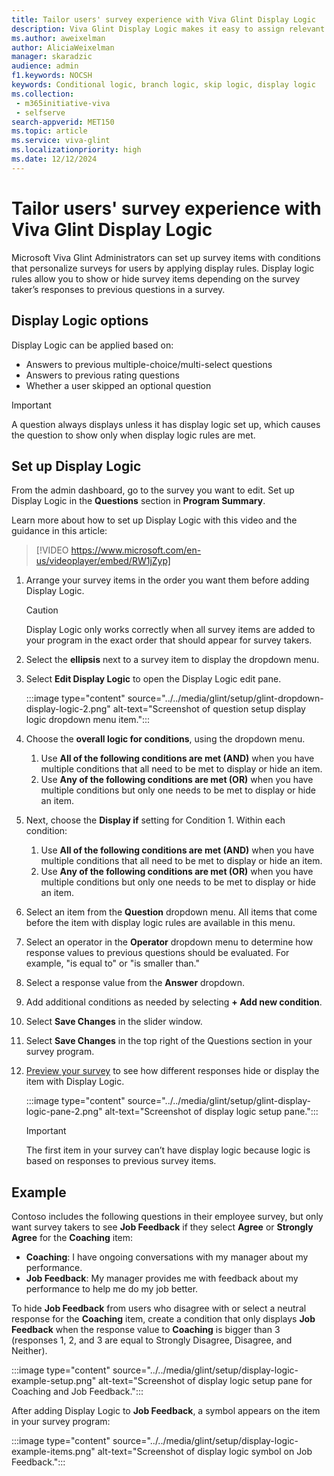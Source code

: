 ```yaml
---
title: Tailor users' survey experience with Viva Glint Display Logic
description: Viva Glint Display Logic makes it easy to assign relevant survey items to the right survey taker.
ms.author: aweixelman
author: AliciaWeixelman
manager: skaradzic
audience: admin
f1.keywords: NOCSH
keywords: Conditional logic, branch logic, skip logic, display logic
ms.collection: 
 - m365initiative-viva
 - selfserve
search-appverid: MET150
ms.topic: article
ms.service: viva-glint
ms.localizationpriority: high
ms.date: 12/12/2024
---
```


# Tailor users' survey experience with Viva Glint Display Logic

Microsoft Viva Glint Administrators can set up survey items with conditions that personalize surveys for users by applying display rules. Display logic rules allow you to show or hide survey items depending on the survey taker’s responses to previous questions in a survey.

## Display Logic options

Display Logic can be applied based on:

- Answers to previous multiple-choice/multi-select questions
- Answers to previous rating questions
- Whether a user skipped an optional question

> [!IMPORTANT]
> A question always displays unless it has display logic set up, which causes the question to show only when display logic rules are met.

## Set up Display Logic

From the admin dashboard, go to the survey you want to edit. Set up Display Logic in the **Questions** section in **Program Summary**.

Learn more about how to set up Display Logic with this video and the guidance in this article:
> [!VIDEO https://www.microsoft.com/en-us/videoplayer/embed/RW1jZyp]

1. Arrange your survey items in the order you want them before adding Display Logic.

   > [!CAUTION]
   > Display Logic only works correctly when all survey items are added to your program in the exact order that should appear for survey takers.

1. Select the **ellipsis** next to a survey item to display the dropdown menu.
1. Select **Edit Display Logic** to open the Display Logic edit pane.

   :::image type="content" source="../../media/glint/setup/glint-dropdown-display-logic-2.png" alt-text="Screenshot of question setup display logic dropdown menu item.":::

1. Choose the **overall logic for conditions**, using the dropdown menu.
   1. Use **All of the following conditions are met (AND)** when you have multiple conditions that all need to be met to display or hide an item.
   2.  Use **Any of the following conditions are met (OR)** when you have multiple conditions but only one needs to be met to display or hide an item.
1. Next, choose the **Display if** setting for Condition 1. Within each condition:
   1. Use **All of the following conditions are met (AND)** when you have multiple conditions that all need to be met to display or hide an item.
   2.  Use **Any of the following conditions are met (OR)** when you have multiple conditions but only one needs to be met to display or hide an item.
1. Select an item from the **Question** dropdown menu. All items that come before the item with display logic rules are available in this menu.
2. Select an operator in the **Operator** dropdown menu to determine how response values to previous questions should be evaluated. For example, "is equal to" or "is smaller than."
3. Select a response value from the **Answer** dropdown.
4. Add additional conditions as needed by selecting **+ Add new condition**.
5. Select **Save Changes** in the slider window.
6. Select **Save Changes** in the top right of the Questions section in your survey program.
7. [Preview your survey](preview-manage-enable-engage-programs.md) to see how different responses hide or display the item with Display Logic.

   :::image type="content" source="../../media/glint/setup/glint-display-logic-pane-2.png" alt-text="Screenshot of display logic setup pane.":::

   > [!IMPORTANT]
   > The first item in your survey can’t have display logic because logic is based on responses to previous survey items.

## Example

Contoso includes the following questions in their employee survey, but only want survey takers to see **Job Feedback** if they select **Agree** or **Strongly Agree** for the **Coaching** item:

- **Coaching**: I have ongoing conversations with my manager about my performance.
- **Job Feedback**: My manager provides me with feedback about my performance to help me do my job better.

To hide **Job Feedback** from users who disagree with or select a neutral response for the **Coaching** item, create a condition that only displays **Job Feedback** when the response value to **Coaching** is bigger than 3 (responses 1, 2, and 3 are equal to Strongly Disagree, Disagree, and Neither).

:::image type="content" source="../../media/glint/setup/display-logic-example-setup.png" alt-text="Screenshot of display logic setup pane for Coaching and Job Feedback.":::

After adding Display Logic to **Job Feedback**, a symbol appears on the item in your survey program:

:::image type="content" source="../../media/glint/setup/display-logic-example-items.png" alt-text="Screenshot of display logic symbol on Job Feedback.":::
